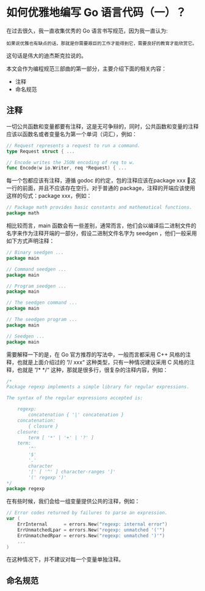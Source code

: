 # 如何优雅地编写 Go 语言代码（一）？

在过去很久，我一直收集优秀的 Go 语言书写规范，因为我一直认为:

```
如果说优雅也有缺点的话，那就是你需要艰巨的工作才能得到它，需要良好的教育才能欣赏它。
```

这句话是伟大的迪杰斯克拉说的。

本文会作为编程规范三部曲的第一部分，主要介绍下面的相关内容：
- 注释
- 命名规范

## 注释

一切公共函数和变量都要有注释，这是无可争辩的，同时，公共函数和变量的注释应该以函数名或者变量名为第一个单词（词汇），例如：

```go
// Request represents a request to run a command.
type Request struct { ...

// Encode writes the JSON encoding of req to w.
func Encode(w io.Writer, req *Request) { ...
```

每一个包都应该有注释，遵循 godoc 的约定，包的注释应该在package xxx 这一行的前面，并且不应该存在空行。对于普通的 package，注释的开端应该使用这样的句式：package xxx，例如：

```go
// Package math provides basic constants and mathematical functions.
package math
```
相比较而言，main 函数会有一些差别，通常而言，他们会以编译后二进制文件的名字来作为注释开端的一部分，假设二进制文件名字为 seedgen ，他们一般采用如下方式声明注释：

```go
// Binary seedgen ...
package main
```

```go
// Command seedgen ...
package main
```

```go
// Program seedgen ...
package main
```

```go
// The seedgen command ...
package main
```

```go
// The seedgen program ...
package main
```

```go
// Seedgen ...
package main
```

需要解释一下的是，在 Go 官方推荐的写法中，一般而言都采用 C++ 风格的注释，也就是上面介绍过的 ”// xxx“ 这种类型，只有一种情况建议采用 C 风格的注释，也就是 ”/* */“ 这种，那就是很多行，很复杂的注释内容，例如：

```go
/*
Package regexp implements a simple library for regular expressions.

The syntax of the regular expressions accepted is:

    regexp:
        concatenation { '|' concatenation }
    concatenation:
        { closure }
    closure:
        term [ '*' | '+' | '?' ]
    term:
        '^'
        '$'
        '.'
        character
        '[' [ '^' ] character-ranges ']'
        '(' regexp ')'
*/
package regexp
```

在有些时候，我们会给一组变量提供公共的注释，例如：

```go
// Error codes returned by failures to parse an expression.
var (
    ErrInternal      = errors.New("regexp: internal error")
    ErrUnmatchedLpar = errors.New("regexp: unmatched '('")
    ErrUnmatchedRpar = errors.New("regexp: unmatched ')'")
    ...
)
```

在这种情况下，并不建议对每一个变量单独注释。

## 命名规范



